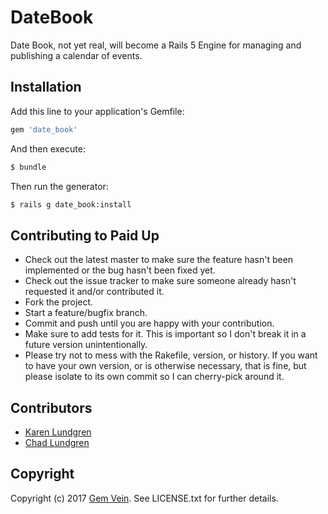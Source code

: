 # DateBook
Date Book, not yet real, will become a Rails 5 Engine for managing and publishing a calendar of events.

## Installation
Add this line to your application's Gemfile:

```ruby
gem 'date_book'
```

And then execute:
```bash
$ bundle
```

Then run the generator:
```bash
$ rails g date_book:install
```

## Contributing to Paid Up
 
* Check out the latest master to make sure the feature hasn't been implemented or the bug hasn't been fixed yet.
* Check out the issue tracker to make sure someone already hasn't requested it and/or contributed it.
* Fork the project.
* Start a feature/bugfix branch.
* Commit and push until you are happy with your contribution.
* Make sure to add tests for it. This is important so I don't break it in a future version unintentionally.
* Please try not to mess with the Rakefile, version, or history. If you want to have your own version, or is otherwise necessary, that is fine, but please isolate to its own commit so I can cherry-pick around it.

## Contributors
* [Karen Lundgren](https://github.com/nerakdon)
* [Chad Lundgren](https://github.com/chadlundgren)

## Copyright

Copyright (c) 2017 [Gem Vein](https://www.gemvein.com). See LICENSE.txt for further details.
